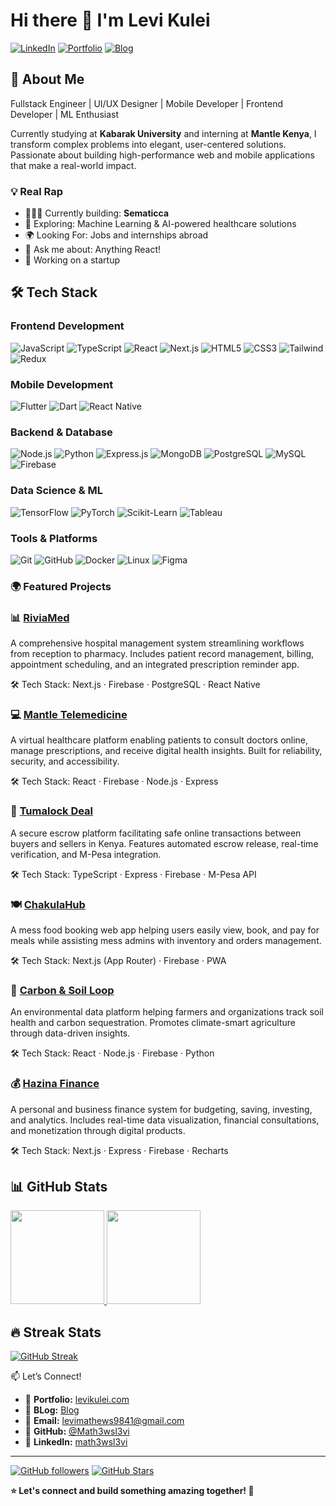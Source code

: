 # Hi there 👋 I'm Levi Kulei

<div align="left">
  
[![LinkedIn](https://img.shields.io/badge/LinkedIn-0077B5?style=for-the-badge&logo=linkedin&logoColor=white)](https://www.linkedin.com/in/levi-mathews-math3wsl3vi/)
[![Portfolio](https://img.shields.io/badge/Portfolio-FF5722?style=for-the-badge&logo=todoist&logoColor=white)](https://levi-kulei.vercel.app/)
[![Blog](https://img.shields.io/badge/Blog-4CAF50?style=for-the-badge&logo=todoist&logoColor=white)](https://dev.to/math3wsl3vi/)

</div>

## 🚀 About Me

Fullstack Engineer | UI/UX Designer | Mobile Developer | Frontend Developer | ML Enthusiast

Currently studying at **Kabarak University** and interning at **Mantle Kenya**, I transform complex problems into elegant, user-centered solutions. Passionate about building high-performance web and mobile applications that make a real-world impact.

### 💡 Real Rap
- 👨🏻‍💻 Currently building: **Sematicca**
- 🤖 Exploring: Machine Learning & AI-powered healthcare solutions
- 🌍 Looking For: Jobs and internships abroad
- 💬 Ask me about: Anything React!
- 🚀 Working on a startup


## 🛠️ Tech Stack

### Frontend Development
![JavaScript](https://img.shields.io/badge/JavaScript-F7DF1E?style=for-the-badge&logo=javascript&logoColor=black)
![TypeScript](https://img.shields.io/badge/TypeScript-007ACC?style=for-the-badge&logo=typescript&logoColor=white)
![React](https://img.shields.io/badge/React-20232A?style=for-the-badge&logo=react&logoColor=61DAFB)
![Next.js](https://img.shields.io/badge/Next.js-000000?style=for-the-badge&logo=nextdotjs&logoColor=white)
![HTML5](https://img.shields.io/badge/HTML5-E34F26?style=for-the-badge&logo=html5&logoColor=white)
![CSS3](https://img.shields.io/badge/CSS3-1572B6?style=for-the-badge&logo=css3&logoColor=white)
![Tailwind](https://img.shields.io/badge/Tailwind_CSS-38B2AC?style=for-the-badge&logo=tailwind-css&logoColor=white)
![Redux](https://img.shields.io/badge/Redux-593D88?style=for-the-badge&logo=redux&logoColor=white)

### Mobile Development
![Flutter](https://img.shields.io/badge/Flutter-02569B?style=for-the-badge&logo=flutter&logoColor=white)
![Dart](https://img.shields.io/badge/Dart-0175C2?style=for-the-badge&logo=dart&logoColor=white)
![React Native](https://img.shields.io/badge/React_Native-20232A?style=for-the-badge&logo=react&logoColor=61DAFB)

### Backend & Database
![Node.js](https://img.shields.io/badge/Node.js-43853D?style=for-the-badge&logo=node.js&logoColor=white)
![Python](https://img.shields.io/badge/Python-3776AB?style=for-the-badge&logo=python&logoColor=white)
![Express.js](https://img.shields.io/badge/Express.js-404D59?style=for-the-badge)
![MongoDB](https://img.shields.io/badge/MongoDB-4EA94B?style=for-the-badge&logo=mongodb&logoColor=white)
![PostgreSQL](https://img.shields.io/badge/PostgreSQL-316192?style=for-the-badge&logo=postgresql&logoColor=white)
![MySQL](https://img.shields.io/badge/MySQL-00000F?style=for-the-badge&logo=mysql&logoColor=white)
![Firebase](https://img.shields.io/badge/Firebase-039BE5?style=for-the-badge&logo=Firebase&logoColor=white)

### Data Science & ML
![TensorFlow](https://img.shields.io/badge/TensorFlow-FF6F00?style=for-the-badge&logo=tensorflow&logoColor=white)
![PyTorch](https://img.shields.io/badge/PyTorch-EE4C2C?style=for-the-badge&logo=pytorch&logoColor=white)
![Scikit-Learn](https://img.shields.io/badge/scikit--learn-F7931E?style=for-the-badge&logo=scikit-learn&logoColor=white)
![Tableau](https://img.shields.io/badge/Tableau-E97627?style=for-the-badge&logo=Tableau&logoColor=white)

### Tools & Platforms
![Git](https://img.shields.io/badge/Git-F05032?style=for-the-badge&logo=git&logoColor=white)
![GitHub](https://img.shields.io/badge/GitHub-100000?style=for-the-badge&logo=github&logoColor=white)
![Docker](https://img.shields.io/badge/Docker-2496ED?style=for-the-badge&logo=docker&logoColor=white)
![Linux](https://img.shields.io/badge/Linux-FCC624?style=for-the-badge&logo=linux&logoColor=black)
![Figma](https://img.shields.io/badge/Figma-F24E1E?style=for-the-badge&logo=figma&logoColor=white)

### 🌍 Featured Projects
### 📊 [RiviaMed](https://riviamedsystem.vercel.app/)
A comprehensive hospital management system streamlining workflows from reception to pharmacy. Includes patient record management, billing, appointment scheduling, and an integrated prescription reminder app.

🛠️ Tech Stack: Next.js · Firebase · PostgreSQL · React Native




### 💻  [Mantle Telemedicine](https://mantle-telemedicine.vercel.app/)
A virtual healthcare platform enabling patients to consult doctors online, manage prescriptions, and receive digital health insights. Built for reliability, security, and accessibility.

🛠️ Tech Stack: React · Firebase · Node.js · Express



### 🤝 [Tumalock Deal](https://www.tumalock.com/)
A secure escrow platform facilitating safe online transactions between buyers and sellers in Kenya. Features automated escrow release, real-time verification, and M-Pesa integration.

🛠️ Tech Stack: TypeScript · Express · Firebase · M-Pesa API


### 🍽️ [ ChakulaHub](https://www.chakulahub.co.ke/)
A mess food booking web app helping users easily view, book, and pay for meals while assisting mess admins with inventory and orders management.

🛠️ Tech Stack: Next.js (App Router) · Firebase · PWA




### 🌿 [ Carbon & Soil Loop](https://www.carbonsoil.africa/)
An environmental data platform helping farmers and organizations track soil health and carbon sequestration. Promotes climate-smart agriculture through data-driven insights.

🛠️ Tech Stack: React · Node.js · Firebase · Python


### 💰 [Hazina Finance](https://hazina-financial-app.vercel.app/)
A personal and business finance system for budgeting, saving, investing, and analytics. Includes real-time data visualization, financial consultations, and monetization through digital products.

🛠️ Tech Stack: Next.js · Express · Firebase · Recharts




## 📊 GitHub Stats

<div align="left">

<a href="https://github.com/Math3wsl3vi">
  <img src="https://github-readme-stats.vercel.app/api?username=Math3wsl3vi&show_icons=true&theme=tokyonight&hide_border=true&count_private=true" height="150"/>
</a>
<a href="https://github.com/Math3wsl3vi">
  <img src="https://github-readme-stats.vercel.app/api/top-langs/?username=Math3wsl3vi&layout=compact&theme=tokyonight&hide_border=true&langs_count=8" height="150"/>
</a>

</div>


## 🔥 Streak Stats

<div align="left">
  
[![GitHub Streak](https://github-readme-streak-stats.herokuapp.com/?user=Math3wsl3vi&theme=tokyonight&hide_border=true)](https://git.io/streak-stats)

</div>

 
📫 Let’s Connect!
- 💼 **Portfolio:** [levikulei.com](levi-kulei.vercel.app)
- 💼 **BLog:** [Blog](https://dev.to/math3wsl3vi/)
- 📧 **Email:** [levimathews9841@gmail.com](mailto:levimathews9841@gmail.com)
- 🔗 **GitHub:** [@Math3wsl3vi](https://github.com/Math3wsl3vi)
- 💼 **LinkedIn:** [math3wsl3vi](https://www.linkedin.com/in/levi-mathews-math3wsl3vi/)
---

<div align="left">
  
[![GitHub followers](https://img.shields.io/github/followers/Math3wsl3vi?style=for-the-badge&color=blue)](https://github.com/Math3wsl3vi)
[![GitHub Stars](https://img.shields.io/github/stars/Math3wsl3vi?style=for-the-badge&color=yellow)](https://github.com/Math3wsl3vi)

**⭐ Let's connect and build something amazing together! 🚀**

</div>
